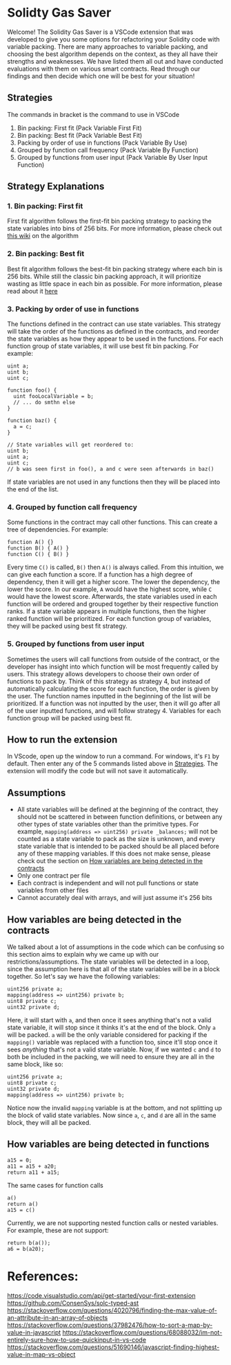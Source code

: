 # Solidty Gas Saver

Welcome! The Solidity Gas Saver is a VSCode extension that was developed to give you some options for refactoring your Solidity code with variable packing. There are many approaches to variable packing, and choosing the best algorithm depends on the context, as they all have their strengths and weaknesses. We have listed them all out and have conducted evaluations with them on various smart contracts. Read through our findings and then decide which one will be best for your situation!

## Strategies
The commands in bracket is the command to use in VSCode

1. Bin packing: First fit (Pack Variable First Fit)
2. Bin packing: Best fit (Pack Variable Best Fit)
3. Packing by order of use in functions (Pack Variable By Use)
4. Grouped by function call frequency (Pack Variable By Function)
5. Grouped by functions from user input (Pack Variable By User Input Function)

## Strategy Explanations

### 1. Bin packing: First fit
First fit algorithm follows the first-fit bin packing strategy to packing the state variables into bins of 256 bits. For more information, please check out [this wiki](https://en.wikipedia.org/wiki/First-fit_bin_packing#:~:text=First%2Dfit%20(FF)%20is,is%20at%20most%20the%20capacity.) on the algorithm

### 2. Bin packing: Best fit
Best fit algorithm follows the best-fit bin packing strategy where each bin is 256 bits. While still the classic bin packing approach, it will prioritize wasting as little space in each bin as possible. For more information, please read about it [here](https://en.wikipedia.org/wiki/Best-fit_bin_packing#:~:text=Best%2Dfit%20is%20an%20online,is%20at%20most%20the%20capacity.)

### 3. Packing by order of use in functions
The functions defined in the contract can use state variables. This strategy will take the order of the functions as defined in the contracts, and reorder the state variables as how they appear to be used in the functions. For each function group of state variables, it will use best fit bin packing. For example:
```
uint a;
uint b;
uint c;

function foo() {
  uint fooLocalVariable = b;
  // ... do smthn else
}

function baz() {
  a = c;
}

// State variables will get reordered to:
uint b;
uint a;
uint c;
// b was seen first in foo(), a and c were seen afterwards in baz()
```

If state variables are not used in any functions then they will be placed into the end of the list.

### 4. Grouped by function call frequency
Some functions in the contract may call other functions. This can create a tree of dependencies. For example:
```
function A() {}
function B() { A() }
function C() { B() }
```
Every time `C()` is called, `B()` then `A()` is always called. From this intuition, we can give each function a score. If a function has a high degree of dependency, then it will get a higher score. The lower the dependency, the lower the score. In our example, `A` would have the highest score, while `C` would have the lowest score. Afterwards, the state variables used in each function will be ordered and grouped together by their respective function ranks. If a state variable appears in multiple functions, then the higher ranked function will be prioritized. For each function group of variables, they will be packed using best fit strategy.

### 5. Grouped by functions from user input
Sometimes the users will call functions from outside of the contract, or the developer has insight into which function will be most frequently called by users. This strategy allows developers to choose their own order of functions to pack by. Think of this strategy as strategy 4, but instead of automatically calculating the score for each function, the order is given by the user. The function names inputted in the beginning of the list will be prioritized. If a function was not inputted by the user, then it will go after all of the user inputted functions, and will follow strategy 4. Variables for each function group will be packed using best fit.

## How to run the extension
In VScode, open up the window to run a command. For windows, it's `F1` by default. Then enter any of the 5 commands listed above in [Strategies](#strategies). The extension will modify the code but will not save it automatically.

## Assumptions

- All state variables will be defined at the beginning of the contract, they should not be scattered in between function definitions, or between any other types of state variables other than the primitive types. For example, `mapping(address => uint256) private _balances;` will not be counted as a state variable to pack as the size is unknown, and every state variable that is intended to be packed should be all placed before any of these mapping variables. If this does not make sense, please check out the section on [How variables are being detected in the contracts](#how-variables-are-being-detected-in-the-contracts)
- Only one contract per file
- Each contract is independent and will not pull functions or state variables from other files
- Cannot accurately deal with arrays, and will just assume it's 256 bits

## How variables are being detected in the contracts
We talked about a lot of assumptions in the code which can be confusing so this section aims to explain why we came up with our restrictions/assumptions. The state variables will be detected in a loop, since the assumption here is that all of the state variables will be in a block together. So let's say we have the following variables:
```
uint256 private a;
mapping(address => uint256) private b;
uint8 private c;
uint32 private d;
```

Here, it will start with `a`, and then once it sees anything that's not a valid state variable, it will stop since it thinks it's at the end of the block. Only `a` will be packed. `a` will be the only variable considered for packing if the `mapping()` variable was replaced with a function too, since it'll stop once it sees *anything* that's not a valid state variable. Now, if we wanted `c` and `d` to both be included in the packing, we will need to ensure they are all in the same block, like so:
```
uint256 private a;
uint8 private c;
uint32 private d;
mapping(address => uint256) private b;
```

Notice now the invalid `mapping` variable is at the bottom, and not splitting up the block of valid state variables. Now since `a`, `c`, and `d` are all in the same block, they will all be packed.

## How variables are being detected in functions
```
a15 = 0;
a11 = a15 + a20;
return a11 + a15;
```

The same cases for function calls
```
a()
return a()
a15 = c()
```

Currently, we are not supporting nested function calls or nested variables. For example, these are not support:
```
return b(a());
a6 = b(a20);
```

# References:
https://code.visualstudio.com/api/get-started/your-first-extension
https://github.com/ConsenSys/solc-typed-ast
https://stackoverflow.com/questions/4020796/finding-the-max-value-of-an-attribute-in-an-array-of-objects
https://stackoverflow.com/questions/37982476/how-to-sort-a-map-by-value-in-javascript
https://stackoverflow.com/questions/68088032/im-not-entirely-sure-how-to-use-quickinput-in-vs-code
https://stackoverflow.com/questions/51690146/javascript-finding-highest-value-in-map-vs-object

